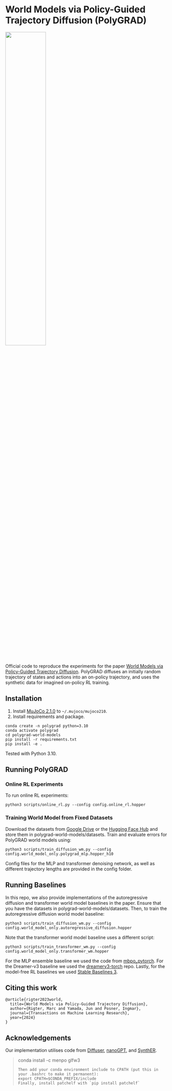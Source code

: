 # World Models via Policy-Guided Trajectory Diffusion (PolyGRAD)

<img src="https://github.com/marc-rigter/polygrad-world-models/blob/main/polygrad-world-models.gif" width="50%" height="50%"/>

Official code to reproduce the experiments for the paper [World Models via Policy-Guided Trajectory Diffusion](https://arxiv.org/abs/2312.08533).  PolyGRAD diffuses an initially random trajectory of states and actions into an on-policy trajectory, and uses the synthetic data for imagined on-policy RL training.

## Installation
1. Install [MuJoCo 2.1.0](https://github.com/deepmind/mujoco/releases) to `~/.mujoco/mujoco210`.
2. Install requirements and package.
```
conda create -n polygrad python=3.10
conda activate polygrad
cd polygrad-world-models
pip install -r requirements.txt
pip install -e .
```

Tested with Python 3.10.

## Running PolyGRAD

### Online RL Experiments
To run online RL experiments:

```
python3 scripts/online_rl.py --config config.online_rl.hopper
```

### Training World Model from Fixed Datasets
Download the datasets from [Google Drive](https://drive.google.com/drive/folders/1uyL434A4OXbqOI0wgL6uDZ9jGqSOBpfz?usp=sharing) or the [Hugging Face Hub](https://huggingface.co/datasets/marcrigter/polygrad-wm-datasets) and store them in polygrad-world-models/datasets. Train and evaluate errors for PolyGRAD world models using:

```
python3 scripts/train_diffusion_wm.py --config config.world_model_only.polygrad_mlp.hopper_h10
```
Config files for the MLP and transformer denoising network, as well as different trajectory lengths are provided in the config folder.

## Running Baselines

In this repo, we also provide implementations of the autoregressive diffusion and transformer world model baselines in the paper. Ensure that you have the datasets in polygrad-world-models/datasets. Then, to train the autoregressive diffusion world model baseline:
```
python3 scripts/train_diffusion_wm.py --config config.world_model_only.autoregressive_diffusion.hopper
```
Note that the transformer world model baseline uses a different script:
```
python3 scripts/train_transformer_wm.py --config config.world_model_only.transformer_wm.hopper
```

For the MLP ensemble baseline we used the code from [mbpo_pytorch](https://github.com/Xingyu-Lin/mbpo_pytorch). For the Dreamer-v3 baseline we used the [dreamerv3-torch](https://github.com/NM512/dreamerv3-torch) repo. Lastly, for the model-free RL baselines we used [Stable Baselines 3](https://github.com/DLR-RM/stable-baselines3).

## Citing this work

```
@article{rigter2023world,
  title={World Models via Policy-Guided Trajectory Diffusion},
  author={Rigter, Marc and Yamada, Jun and Posner, Ingmar},
  journal={Transactions on Machine Learning Research},
  year={2024}
}
```

## Acknowledgements
Our implementation utilises code from [Diffuser](https://github.com/jannerm/diffuser), [nanoGPT](https://github.com/karpathy/nanoGPT), and [SynthER](https://github.com/conglu1997/SynthER).
  > conda install -c menpo glfw3
  > ```
  > Then add your conda environment include to CPATH (put this in your .bashrc to make it permanent):
  > export CPATH=$CONDA_PREFIX/include
  > Finally, install patchelf with `pip install patchelf`
